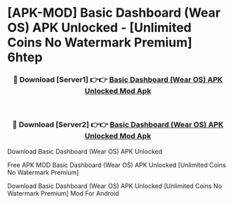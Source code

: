 # [APK-MOD] Basic Dashboard (Wear OS) APK Unlocked - [Unlimited Coins No Watermark Premium] 6htep



<div align="center">
<h3>🔴 Download [Server1] 👉👉 <a href="https://momento.my/?title=Basic_Dashboard_(Wear_OS)_APK_Unlocked">Basic Dashboard (Wear OS) APK Unlocked Mod Apk</a></h3><br>

<h3>🔴 Download [Server2] 👉👉 <a href="https://momento.my/?title=Basic_Dashboard_(Wear_OS)_APK_Unlocked">Basic Dashboard (Wear OS) APK Unlocked Mod Apk</a></h3>
</div>



Download Basic Dashboard (Wear OS) APK Unlocked 

Free APK MOD Basic Dashboard (Wear OS) APK Unlocked [Unlimited Coins No Watermark Premium]

Download Basic Dashboard (Wear OS) APK Unlocked [Unlimited Coins No Watermark Premium] Mod For Android
